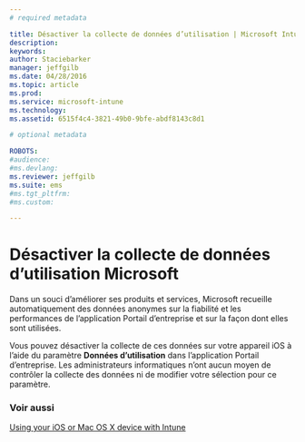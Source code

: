 ```yaml
---
# required metadata

title: Désactiver la collecte de données d’utilisation | Microsoft Intune
description:
keywords:
author: Staciebarker
manager: jeffgilb
ms.date: 04/28/2016
ms.topic: article
ms.prod:
ms.service: microsoft-intune
ms.technology:
ms.assetid: 6515f4c4-3821-49b0-9bfe-abdf8143c8d1

# optional metadata

ROBOTS:
#audience:
#ms.devlang:
ms.reviewer: jeffgilb
ms.suite: ems
#ms.tgt_pltfrm:
#ms.custom:

---
```



# Désactiver la collecte de données d’utilisation Microsoft

Dans un souci d’améliorer ses produits et services, Microsoft recueille automatiquement des données anonymes sur la fiabilité et les performances de l’application Portail d’entreprise et sur la façon dont elles sont utilisées. 

Vous pouvez désactiver la collecte de ces données sur votre appareil iOS à l’aide du paramètre **Données d’utilisation** dans l’application Portail d’entreprise. Les administrateurs informatiques n’ont aucun moyen de contrôler la collecte des données ni de modifier votre sélection pour ce paramètre.

### Voir aussi
[Using your iOS or Mac OS X device with Intune](using-your-ios-or-mac-os-x-device-with-intune.md)

<!--HONumber=Jun16_HO1-->


